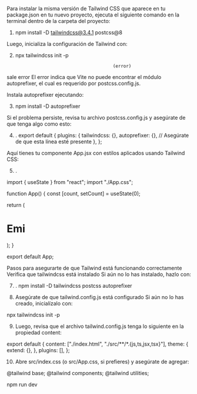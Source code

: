 Para instalar la misma versión de Tailwind CSS que aparece en tu package.json en tu nuevo
 proyecto, ejecuta el siguiente comando en la terminal dentro de la carpeta del proyecto:


 1) npm install -D tailwindcss@3.4.1 postcss@8


Luego, inicializa la configuración de Tailwind con:

2) npx tailwindcss init -p

                                            (error)

sale error El error indica que Vite no puede encontrar el módulo autoprefixer, el cual es requerido por postcss.config.js.



Instala autoprefixer ejecutando:


3) npm install -D autoprefixer


Si el problema persiste, revisa tu archivo postcss.config.js y asegúrate de que tenga algo como esto:


4) .
export default {
  plugins: {
    tailwindcss: {},
    autoprefixer: {},  // Asegúrate de que esta línea esté presente
  },
};


Aquí tienes tu componente App.jsx con estilos aplicados usando Tailwind CSS:


5) .

import { useState } from "react";
import "./App.css";

function App() {
  const [count, setCount] = useState(0);

  return (
    <div className="flex items-center justify-center min-h-screen bg-gray-100">
      <h1 className="text-4xl font-bold text-blue-600">Emi</h1>
    </div>
  );
}

export default App;




 Pasos para asegurarte de que Tailwind está funcionando correctamente
Verifica que tailwindcss está instalado
Si aún no lo has instalado, hazlo con:



7) .
npm install -D tailwindcss postcss autoprefixer




8) Asegúrate de que tailwind.config.js está configurado
Si aún no lo has creado, inicialízalo con:



npx tailwindcss init -p


9) Luego, revisa que el archivo tailwind.config.js tenga lo siguiente en la propiedad content:

export default {
  content: ["./index.html", "./src/**/*.{js,ts,jsx,tsx}"],
  theme: {
    extend: {},
  },
  plugins: [],
};



10) Abre src/index.css (o src/App.css, si prefieres) y asegúrate de agregar:

@tailwind base;
@tailwind components;
@tailwind utilities;


npm run dev

